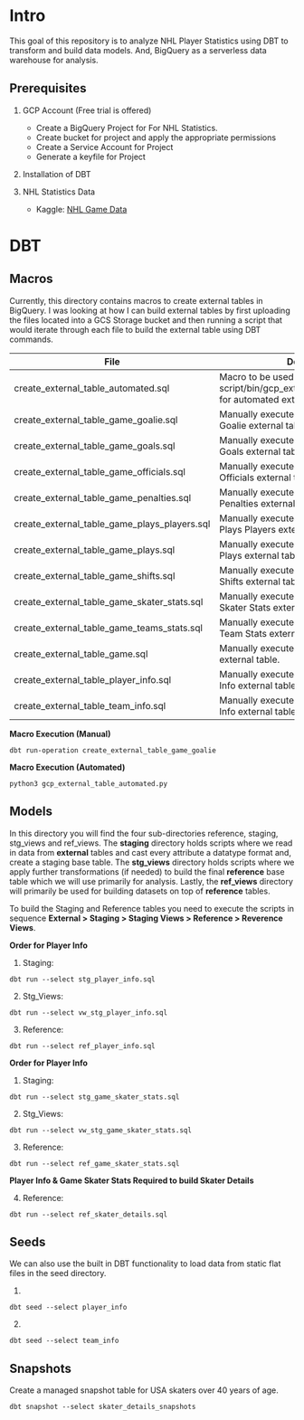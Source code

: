 # Intro
This goal of this repository is to analyze  NHL Player Statistics using DBT to transform and build data models. And, BigQuery as a serverless data warehouse for analysis.


## Prerequisites

1. GCP Account (Free trial is offered)
    * Create a BigQuery Project for For NHL Statistics.
    * Create bucket for project and apply the appropriate permissions
    * Create a Service Account for Project
    * Generate a keyfile for Project

2. Installation of DBT

3. NHL Statistics Data
    * Kaggle: <a href="https://www.kaggle.com/datasets/martinellis/nhl-game-data" target="_black">NHL Game Data</a>



# DBT

## **Macros**
Currently, this directory contains macros to create external tables in BigQuery. I was looking at how I can build external tables by first uploading the files 
located into a GCS Storage bucket and then running a script that would iterate through each file to build the external table using DBT commands.



| File                                          | Description                                                                                             |
|-----------------------------------------------|---------------------------------------------------------------------------------------------------------|
| create_external_table_automated.sql           | Macro to be used with script/bin/gcp_external_table_automated.py for automated external table creation. |
| create_external_table_game_goalie.sql         | Manually executed macro to build Game Goalie  external table.                                           |
| create_external_table_game_goals.sql          | Manually executed macro to build Game Goals  external table.                                            |
| create_external_table_game_officials.sql      | Manually executed macro to build Game Officials  external table.                                        |
| create_external_table_game_penalties.sql      | Manually executed macro to build Game Penalties  external table.                                        |
| create_external_table_game_plays_players.sql  | Manually executed macro to build Game Plays Players  external table.                                    |
| create_external_table_game_plays.sql          | Manually executed macro to build Game Plays  external table.                                            |
| create_external_table_game_shifts.sql         | Manually executed macro to build Game Shifts  external table.                                           |
| create_external_table_game_skater_stats.sql   | Manually executed macro to build Game Skater Stats  external table.                                     |
| create_external_table_game_teams_stats.sql    | Manually executed macro to build Game Team Stats  external table.                                       |
| create_external_table_game.sql                | Manually executed macro to build Game external table.                                                   |
| create_external_table_player_info.sql         | Manually executed macro to build Player Info  external table.                                           |
| create_external_table_team_info.sql           | Manually executed macro to build Team Info  external table.                                             |


**Macro Execution (Manual)**
```
dbt run-operation create_external_table_game_goalie
```


**Macro Execution (Automated)**
```
python3 gcp_external_table_automated.py
```



## **Models**
In this directory you will find the four sub-directories reference, staging, stg_views and ref_views. The **staging** directory holds scripts where we read in data from **external** 
tables and cast every attribute a datatype format and, create a staging base table. The **stg_views** directory holds scripts where we apply further transformations
(if needed) to build the final **reference** base table which we will use primarily for analysis. Lastly, the **ref_views** directory will primarily be used for building datasets 
on top of **reference** tables.

To build the Staging and Reference tables you need to execute the scripts in sequence **External > Staging > Staging Views > Reference > Reverence Views**.



**Order for Player Info**
1. Staging:   
``` 
dbt run --select stg_player_info.sql 
```

2. Stg_Views: 
``` 
dbt run --select vw_stg_player_info.sql 
```

3. Reference: 
``` 
dbt run --select ref_player_info.sql 
```



**Order for Player Info**
1. Staging:   
``` 
dbt run --select stg_game_skater_stats.sql 
```

2. Stg_Views: 
``` 
dbt run --select vw_stg_game_skater_stats.sql 
```

3. Reference: 
``` 
dbt run --select ref_game_skater_stats.sql 
```



**Player Info & Game Skater Stats Required to build Skater Details**

4. Reference: 
``` 
dbt run --select ref_skater_details.sql 
```



## **Seeds**
We can also use the built in DBT functionality to load data from static flat files in the seed directory.

1. 
```
dbt seed --select player_info
```

2. 
```
dbt seed --select team_info
```


## **Snapshots**
Create a managed snapshot table for USA skaters over 40 years of age.


```
dbt snapshot --select skater_details_snapshots
```
